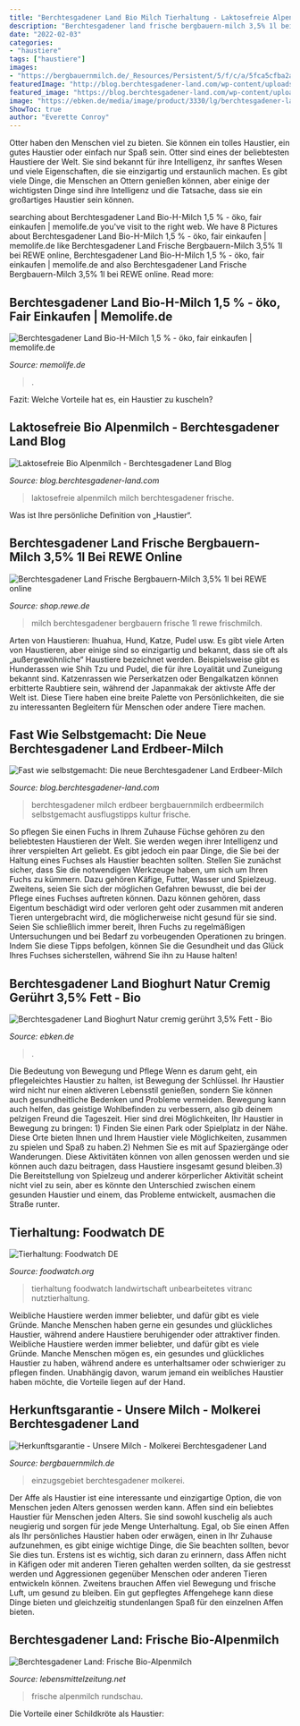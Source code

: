 ```yaml
---
title: "Berchtesgadener Land Bio Milch Tierhaltung - Laktosefreie Alpenmilch Milch Berchtesgadener Frische"
description: "Berchtesgadener land frische bergbauern-milch 3,5% 1l bei rewe online"
date: "2022-02-03"
categories:
- "haustiere"
tags: ["haustiere"]
images:
- "https://bergbauernmilch.de/_Resources/Persistent/5/f/c/a/5fca5cfba2aa583af7b6cc83e568ca1cc1a8d091/bio-einzugsgebiet.jpg"
featuredImage: "http://blog.berchtesgadener-land.com/wp-content/uploads/2012/05/Bild-3.jpg"
featured_image: "https://blog.berchtesgadener-land.com/wp-content/uploads/2017/07/Erdbeermilch-Bergbauernmilch.jpg"
image: "https://ebken.de/media/image/product/3330/lg/berchtesgadener-land-bioghurt-natur-cremig-geruehrt-35-fett-bio-150g.jpg"
ShowToc: true
author: "Everette Conroy"
---
```



Otter haben den Menschen viel zu bieten. Sie können ein tolles Haustier, ein gutes Haustier oder einfach nur Spaß sein.
Otter sind eines der beliebtesten Haustiere der Welt. Sie sind bekannt für ihre Intelligenz, ihr sanftes Wesen und viele Eigenschaften, die sie einzigartig und erstaunlich machen. Es gibt viele Dinge, die Menschen an Ottern genießen können, aber einige der wichtigsten Dinge sind ihre Intelligenz und die Tatsache, dass sie ein großartiges Haustier sein können.

	

		
searching about Berchtesgadener Land Bio-H-Milch 1,5 % - öko, fair einkaufen | memolife.de you've visit to the right web. We have 8 Pictures about Berchtesgadener Land Bio-H-Milch 1,5 % - öko, fair einkaufen | memolife.de like Berchtesgadener Land Frische Bergbauern-Milch 3,5% 1l bei REWE online, Berchtesgadener Land Bio-H-Milch 1,5 % - öko, fair einkaufen | memolife.de and also Berchtesgadener Land Frische Bergbauern-Milch 3,5% 1l bei REWE online. Read more:
		
    
## Berchtesgadener Land Bio-H-Milch 1,5 % - öko, Fair Einkaufen | Memolife.de

<img loading=lazy src="https://cdn.memolife.de/media/image/4d/3c/0f/dba131eb7e302a6a382ae22383f5904d2961d031.jpg" onerror="this.onerror=null;this.src='https://tse3.mm.bing.net/th?id=OIP.JeAtLb1VIksjAGhTiYP_EwHaFj&amp;pid=15.1';" alt="Berchtesgadener Land Bio-H-Milch 1,5 % - öko, fair einkaufen | memolife.de">

_Source: memolife.de_

>. 

	

Fazit: Welche Vorteile hat es, ein Haustier zu kuscheln?

    
## Laktosefreie Bio Alpenmilch - Berchtesgadener Land Blog

<img loading=lazy src="http://blog.berchtesgadener-land.com/wp-content/uploads/2012/05/Bild-3.jpg" onerror="this.onerror=null;this.src='https://tse2.mm.bing.net/th?id=OIP.Yt9xSRQkPYYEMCtAjW_CwAHaEl&amp;pid=15.1';" alt="Laktosefreie Bio Alpenmilch - Berchtesgadener Land Blog">

_Source: blog.berchtesgadener-land.com_

>laktosefreie alpenmilch milch berchtesgadener frische. 

	

Was ist Ihre persönliche Definition von „Haustier“.

    
## Berchtesgadener Land Frische Bergbauern-Milch 3,5% 1l Bei REWE Online

<img loading=lazy src="https://img.rewe-static.de/0096092/21691402_digital-image.png?output-quality=75&amp;fit=inside|600:600" onerror="this.onerror=null;this.src='https://tse3.mm.bing.net/th?id=OIP.XygLqinbevyGWhKlTn9gawHaHa&amp;pid=15.1';" alt="Berchtesgadener Land Frische Bergbauern-Milch 3,5% 1l bei REWE online">

_Source: shop.rewe.de_

>milch berchtesgadener bergbauern frische 1l rewe frischmilch. 

	

Arten von Haustieren: Ihuahua, Hund, Katze, Pudel usw.
Es gibt viele Arten von Haustieren, aber einige sind so einzigartig und bekannt, dass sie oft als „außergewöhnliche“ Haustiere bezeichnet werden. Beispielsweise gibt es Hunderassen wie Shih Tzu und Pudel, die für ihre Loyalität und Zuneigung bekannt sind. Katzenrassen wie Perserkatzen oder Bengalkatzen können erbitterte Raubtiere sein, während der Japanmakak der aktivste Affe der Welt ist. Diese Tiere haben eine breite Palette von Persönlichkeiten, die sie zu interessanten Begleitern für Menschen oder andere Tiere machen.

    
## Fast Wie Selbstgemacht: Die Neue Berchtesgadener Land Erdbeer-Milch

<img loading=lazy src="https://blog.berchtesgadener-land.com/wp-content/uploads/2017/07/Erdbeermilch-Bergbauernmilch.jpg" onerror="this.onerror=null;this.src='https://tse2.mm.bing.net/th?id=OIP.Jy1v3lbqsCcCcIbIZwNKQgEyDL&amp;pid=15.1';" alt="Fast wie selbstgemacht: Die neue Berchtesgadener Land Erdbeer-Milch">

_Source: blog.berchtesgadener-land.com_

>berchtesgadener milch erdbeer bergbauernmilch erdbeermilch selbstgemacht ausflugstipps kultur frische. 

	

So pflegen Sie einen Fuchs in Ihrem Zuhause
Füchse gehören zu den beliebtesten Haustieren der Welt. Sie werden wegen ihrer Intelligenz und ihrer verspielten Art geliebt. Es gibt jedoch ein paar Dinge, die Sie bei der Haltung eines Fuchses als Haustier beachten sollten. Stellen Sie zunächst sicher, dass Sie die notwendigen Werkzeuge haben, um sich um Ihren Fuchs zu kümmern. Dazu gehören Käfige, Futter, Wasser und Spielzeug. Zweitens, seien Sie sich der möglichen Gefahren bewusst, die bei der Pflege eines Fuchses auftreten können. Dazu können gehören, dass Eigentum beschädigt wird oder verloren geht oder zusammen mit anderen Tieren untergebracht wird, die möglicherweise nicht gesund für sie sind. Seien Sie schließlich immer bereit, Ihren Fuchs zu regelmäßigen Untersuchungen und bei Bedarf zu vorbeugenden Operationen zu bringen. Indem Sie diese Tipps befolgen, können Sie die Gesundheit und das Glück Ihres Fuchses sicherstellen, während Sie ihn zu Hause halten!

    
## Berchtesgadener Land Bioghurt Natur Cremig Gerührt 3,5% Fett - Bio

<img loading=lazy src="https://ebken.de/media/image/product/3330/lg/berchtesgadener-land-bioghurt-natur-cremig-geruehrt-35-fett-bio-150g.jpg" onerror="this.onerror=null;this.src='https://tse3.mm.bing.net/th?id=OIP.3JxZQXKr6ATDcUEla-XMcgHaHa&amp;pid=15.1';" alt="Berchtesgadener Land Bioghurt Natur cremig gerührt 3,5% Fett - Bio">

_Source: ebken.de_

>. 

	

Die Bedeutung von Bewegung und Pflege
Wenn es darum geht, ein pflegeleichtes Haustier zu halten, ist Bewegung der Schlüssel. Ihr Haustier wird nicht nur einen aktiveren Lebensstil genießen, sondern Sie können auch gesundheitliche Bedenken und Probleme vermeiden. Bewegung kann auch helfen, das geistige Wohlbefinden zu verbessern, also gib deinem pelzigen Freund die Tageszeit. Hier sind drei Möglichkeiten, Ihr Haustier in Bewegung zu bringen: 1) Finden Sie einen Park oder Spielplatz in der Nähe. Diese Orte bieten Ihnen und Ihrem Haustier viele Möglichkeiten, zusammen zu spielen und Spaß zu haben.2) Nehmen Sie es mit auf Spaziergänge oder Wanderungen. Diese Aktivitäten können von allen genossen werden und sie können auch dazu beitragen, dass Haustiere insgesamt gesund bleiben.3) Die Bereitstellung von Spielzeug und anderer körperlicher Aktivität scheint nicht viel zu sein, aber es könnte den Unterschied zwischen einem gesunden Haustier und einem, das Probleme entwickelt, ausmachen die Straße runter.

    
## Tierhaltung: Foodwatch DE

<img loading=lazy src="https://www.foodwatch.org/fileadmin/_processed_/e/f/csm_Motiv_Tierhaltung_9bb25e8afe.png" onerror="this.onerror=null;this.src='https://tse4.mm.bing.net/th?id=OIP.dQ6CzK8OfonHsO8LlRoF2AHaDL&amp;pid=15.1';" alt="Tierhaltung: Foodwatch DE">

_Source: foodwatch.org_

>tierhaltung foodwatch landwirtschaft unbearbeitetes vitranc nutztierhaltung. 

	

Weibliche Haustiere werden immer beliebter, und dafür gibt es viele Gründe. Manche Menschen haben gerne ein gesundes und glückliches Haustier, während andere Haustiere beruhigender oder attraktiver finden.
Weibliche Haustiere werden immer beliebter, und dafür gibt es viele Gründe. Manche Menschen mögen es, ein gesundes und glückliches Haustier zu haben, während andere es unterhaltsamer oder schwieriger zu pflegen finden. Unabhängig davon, warum jemand ein weibliches Haustier haben möchte, die Vorteile liegen auf der Hand.

    
## Herkunftsgarantie - Unsere Milch - Molkerei Berchtesgadener Land

<img loading=lazy src="https://bergbauernmilch.de/_Resources/Persistent/5/f/c/a/5fca5cfba2aa583af7b6cc83e568ca1cc1a8d091/bio-einzugsgebiet.jpg" onerror="this.onerror=null;this.src='https://tse1.mm.bing.net/th?id=OIP.HDYBj_7_FcPpMYoWQ1dJGAHaHB&amp;pid=15.1';" alt="Herkunftsgarantie - Unsere Milch - Molkerei Berchtesgadener Land">

_Source: bergbauernmilch.de_

>einzugsgebiet berchtesgadener molkerei. 

	

Der Affe als Haustier ist eine interessante und einzigartige Option, die von Menschen jeden Alters genossen werden kann.
Affen sind ein beliebtes Haustier für Menschen jeden Alters. Sie sind sowohl kuschelig als auch neugierig und sorgen für jede Menge Unterhaltung. Egal, ob Sie einen Affen als Ihr persönliches Haustier haben oder erwägen, einen in Ihr Zuhause aufzunehmen, es gibt einige wichtige Dinge, die Sie beachten sollten, bevor Sie dies tun. Erstens ist es wichtig, sich daran zu erinnern, dass Affen nicht in Käfigen oder mit anderen Tieren gehalten werden sollten, da sie gestresst werden und Aggressionen gegenüber Menschen oder anderen Tieren entwickeln können. Zweitens brauchen Affen viel Bewegung und frische Luft, um gesund zu bleiben. Ein gut gepflegtes Affengehege kann diese Dinge bieten und gleichzeitig stundenlangen Spaß für den einzelnen Affen bieten.

    
## Berchtesgadener Land: Frische Bio-Alpenmilch

<img loading=lazy src="https://www.lebensmittelzeitung.net/products/media/20/jpeg-194353.jpeg" onerror="this.onerror=null;this.src='https://tse3.mm.bing.net/th?id=OIP.LYGG22BBC-bFpKHY-BJiQQHaE7&amp;pid=15.1';" alt="Berchtesgadener Land: Frische Bio-Alpenmilch">

_Source: lebensmittelzeitung.net_

>frische alpenmilch rundschau. 

	

Die Vorteile einer Schildkröte als Haustier:

